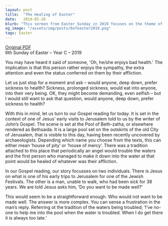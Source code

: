 ```yaml
---
layout: post
title:  "The Healing of Easter"
date:   2019-05-26
blurb: "This sermon from Easter Sunday in 2019 focuses on the theme of healing and health. It explores the question of whether anyone would prefer sickness to health, and uses the story of Jesus healing a man at the Pool of Beth-zatha as a central narrative. The sermon emphasizes the importance of faith and the desire for healing."
og_image: "/assets/img/posts/6ofeaster2019.png"
tags: Easter
---
```

[Original PDF](/assets/pdf/6ofeaster2019.pdf)    
6th Sunday of Easter – Year C – 2019

You may have heard it said of someone, 'Oh, he/she enjoys bad health.' The implication is that this person rather enjoys the sympathy, the extra attention and even the status conferred on them by their affliction.

Let us just stop for a moment and ask – would anyone, deep down, prefer sickness to health? Sickness, prolonged sickness, would eat into anyone, into their very being. OK, they might become demanding, even selfish – but I would still want to ask that question, would anyone, deep down, prefer sickness to health?

With this in mind, let us turn to our Gospel reading for today. It is set in the context of one of Jesus’ early visits to Jerusalem told to us by the writer of John’s Gospel. The scene is set at the Pool of Beth-zatha, or elsewhere rendered as Bethsaida. It is a large pool set on the outskirts of the old City of Jerusalem, that is visible to this day, having been recently uncovered by archaeologists. Depending which name you choose from the texts, this can either mean ‘house of pity’ or ‘house of mercy’. There was a tradition attached to this place that periodically an angel would trouble the waters and the first person who managed to make it down into the water at that point would be healed of whatever was their affliction.

In our Gospel reading, our story focusses on two individuals. There is Jesus on what is one of his early trips to Jerusalem for one of the Jewish Festivals. The other is a man, unable to walk, who had been sick for 38 years. We are told Jesus asks him, ‘Do you want to be made well?’

This would seem to be a straightforward enough. Who would not want to be made well. The answer is more complex. You can sense a frustration in the man’s reply. Referring ot the tradition of the waters being troubled; ‘I’ve no-one to help me into the pool when the water is troubled. When I do get there it is always too late.’
